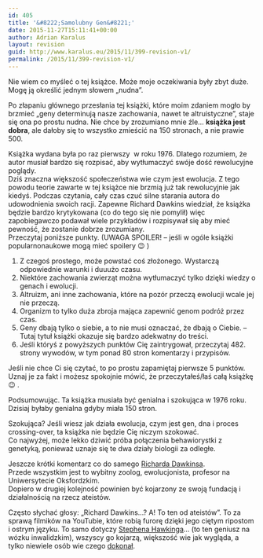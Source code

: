 ```yaml
---
id: 405
title: '&#8222;Samolubny Gen&#8221;'
date: 2015-11-27T15:11:41+00:00
author: Adrian Karalus
layout: revision
guid: http://www.karalus.eu/2015/11/399-revision-v1/
permalink: /2015/11/399-revision-v1/
---
```

Nie wiem co myśleć o tej książce. Może moje oczekiwania były zbyt duże. Mogę ją określić jednym słowem &#8222;nudna&#8221;.

Po złapaniu głównego przesłania tej książki, które moim zdaniem mogło by brzmieć &#8222;geny determinują nasze zachowania, nawet te altruistyczne&#8221;, staje się ona po prostu nudna. Nie chce by zrozumiano mnie źle&#8230; **książka jest dobra**, ale dałoby się to wszystko zmieścić na 150 stronach, a nie prawie 500.

Książka wydana była po raz pierwszy  w roku 1976. Dlatego rozumiem, że autor musiał bardzo się rozpisać, aby wytłumaczyć swóje dość rewolucyjne poglądy.  
Dziś znaczna większość społeczeństwa wie czym jest ewolucja. Z tego powodu teorie zawarte w tej książce nie brzmią już tak rewolucyjnie jak kiedyś. Podczas czytania, cały czas czuć silne starania autora do udowodnienia swoich racji. Zapewne Richard Dawkins wiedział, że książka będzie bardzo krytykowana (co do tego się nie pomylił) więc zapobiegawczo podawał wiele przykładów i rozpisywał się aby mieć pewność, że zostanie dobrze zrozumiany.  
Przeczytaj poniższe punkty. (UWAGA SPOILER! &#8211; jeśli w ogóle książki popularnonaukowe mogą mieć spoilery 😉 )

  1. Z czegoś prostego, może powstać coś złożonego. Wystarczą odpowiednie warunki i duuużo czasu.
  2. Niektóre zachowania zwierząt można wytłumaczyć tylko dzięki wiedzy o genach i ewolucji.
  3. Altruizm, ani inne zachowania, które na pozór przeczą ewolucji wcale jej nie przeczą.
  4. Organizm to tylko duża zbroja mająca zapewnić genom podróż przez czas.
  5. Geny dbają tylko o siebie, a to nie musi oznaczać, że dbają o Ciebie. &#8211; Tutaj tytuł książki okazuje się bardzo adekwatny do treści.
  6. Jeśli któryś z powyższych punktów Cię zaintrygował, przeczytaj 482. strony wywodów, w tym ponad 80 stron komentarzy i przypisów.

Jeśli nie chce Ci się czytać, to po prostu zapamiętaj pierwsze 5 punktów. Uznaj je za fakt i możesz spokojnie mówić, że przeczytałeś/łaś całą książkę 😉 .

Podsumowując. Ta książka musiała być genialna i szokująca w 1976 roku. Dzisiaj byłaby genialna gdyby miała 150 stron.

Szokująca? Jeśli wiesz jak działa ewolucja, czym jest gen, dna i proces crossing-over, ta książka nie będzie Cię niczym szokować.  
Co najwyżej, może lekko dziwić próba połączenia behawiorystki z genetyką, ponieważ uznaje się te dwa działy biologii za odległe.

Jeszcze krótki komentarz co do samego <a href="https://pl.wikipedia.org/wiki/Richard_Dawkins" target="_blank">Richarda Dawkinsa</a>.  
Przede wszystkim jest to wybitny zoolog, ewolucjonista, profesor na Uniwersytecie Oksfordzkim.  
Dopiero w drugiej kolejność powinien być kojarzony ze swoją fundacją i działalnością na rzecz ateistów.

Często słychać głosy: &#8222;Richard Dawkins&#8230;? A! To ten od ateistów&#8221;. To za sprawą filmików na YouTubie, które robią furorę dzięki jego ciętym ripostom i ostrym języku. To samo dotyczy <a href="https://pl.wikipedia.org/wiki/Stephen_Hawking" target="_blank">Stephena Hawkinga</a>&#8230; (to ten geniusz na wózku inwalidzkim), wszyscy go kojarzą, większość wie jak wygląda, a tylko niewiele osób wie czego <a href="https://pl.wikipedia.org/wiki/Promieniowanie_Hawkinga" target="_blank">dokonał</a>.